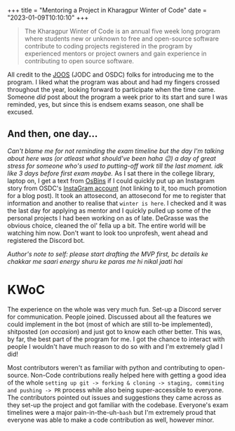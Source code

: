 +++
title = "Mentoring a Project in Kharagpur Winter of Code"
date = "2023-01-09T10:10:10"
+++

> The Kharagpur Winter of Code is an annual five week long program where students new or unknown to free and open-source software contribute to coding projects registered in the program by experienced mentors or project owners and gain experience in contributing to open source software.

All credit to the [JOOS](https://ossdevs.com) (JODC and OSDC) folks for introducing me to the program. I liked what the program was about and had my fingers crossed throughout the year, looking forward to participate when the time came. Someone _did_ post about the program a week prior to its start and sure I was reminded, yes, but since this is endsem exams season, one shall be excused.

## And then, one day...
_Can't blame me for not reminding the exam timeline but the day I'm talking about here was (or atleast what should've been haha :wink:) a day of great stress for someone who's used to putting-off work till the last moment. idk like 3 days before first exam maybe._
As I sat there in the college library, laptop on, I get a text from [OsBins]() if I could quickly put up an Instagram story from OSDC's [InstaGram account](https://www.youtube.com/watch?v=dQw4w9WgXcQ) (not linking to it, too much promotion for a blog post).
It took an attosecond,
an attosecond for me to register that information and another to realise that `winter is here`. I checked and it was the last day for applying as mentor and I quickly pulled up some of the personal projects I had been working on as of late. DeGrasse was the obvious choice, cleaned the ol' fella up a bit. The entire world will be watching him now. Don't want to look too unprofesh, went ahead and registered the Discord bot.

*Author's note to self: please start drafting the MVP first, bc details ke chakkar me saari energy shuru ke paras me hi nikal jaati hai*

# KWoC
The experience on the whole was very much fun. Set-up a Discord server for communication. People joined. Discussed about all the features we could implement in the bot (most of which are still to-be implemented), shitposted (*on occasion*) and just got to know each other better. This was, by far, the best part of the program for me. I got the chance to interact with people I wouldn't have much reason to do so with and I'm extremely glad I did! 

Most contributors weren't as familiar with python and contributing to open-source. Non-Code contributions really helped here with getting a good idea of the whole `setting up git -> forking & cloning -> staging, commiting and pushing -> PR` process while also being super-accessible to everyone. The contributors pointed out issues and suggestions they came across as they set-up the project and got familiar with the codebase.  Everyone's exam timelines were a major pain-in-the-uh-`bash` but I'm extremely proud that everyone was able to make a code contribution as well, however minor.
